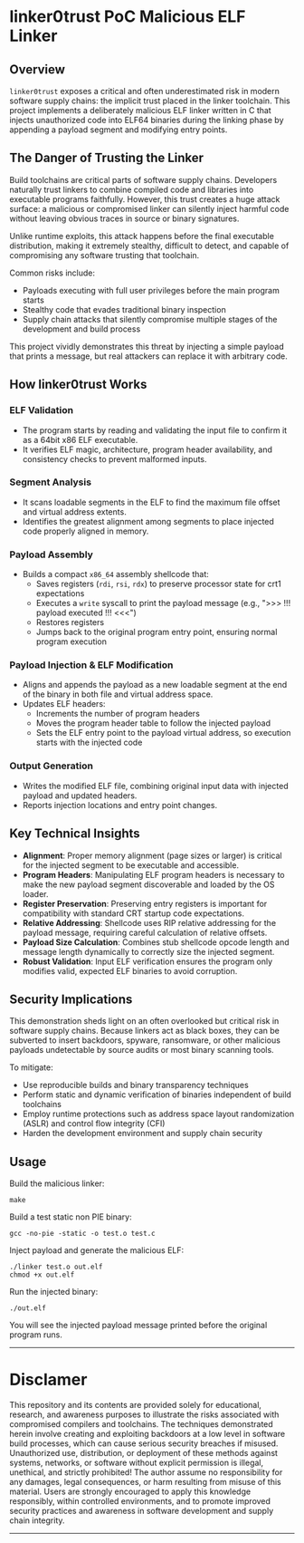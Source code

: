 # linker0trust PoC Malicious ELF Linker

## Overview

`linker0trust` exposes a critical and often underestimated risk in modern software supply chains: the implicit trust placed in the linker toolchain. This project implements a deliberately malicious ELF linker written in C that injects unauthorized code into ELF64 binaries during the linking phase by appending a payload segment and modifying entry points.

## The Danger of Trusting the Linker

Build toolchains are critical parts of software supply chains. Developers naturally trust linkers to combine compiled code and libraries into executable programs faithfully. However, this trust creates a huge attack surface: a malicious or compromised linker can silently inject harmful code without leaving obvious traces in source or binary signatures.

Unlike runtime exploits, this attack happens before the final executable distribution, making it extremely stealthy, difficult to detect, and capable of compromising any software trusting that toolchain.

Common risks include:
- Payloads executing with full user privileges before the main program starts
- Stealthy code that evades traditional binary inspection
- Supply chain attacks that silently compromise multiple stages of the development and build process

This project vividly demonstrates this threat by injecting a simple payload that prints a message, but real attackers can replace it with arbitrary code.

## How linker0trust Works

### ELF Validation

- The program starts by reading and validating the input file to confirm it as a 64bit x86 ELF executable.
- It verifies ELF magic, architecture, program header availability, and consistency checks to prevent malformed inputs.

### Segment Analysis

- It scans loadable segments in the ELF to find the maximum file offset and virtual address extents.
- Identifies the greatest alignment among segments to place injected code properly aligned in memory.

### Payload Assembly

- Builds a compact `x86_64` assembly shellcode that:
  - Saves registers (`rdi`, `rsi`, `rdx`) to preserve processor state for crt1 expectations
  - Executes a `write` syscall to print the payload message (e.g., ">>> !!! payload executed !!! <<<")
  - Restores registers
  - Jumps back to the original program entry point, ensuring normal program execution

### Payload Injection & ELF Modification

- Aligns and appends the payload as a new loadable segment at the end of the binary in both file and virtual address space.
- Updates ELF headers:
  - Increments the number of program headers
  - Moves the program header table to follow the injected payload
  - Sets the ELF entry point to the payload virtual address, so execution starts with the injected code

### Output Generation

- Writes the modified ELF file, combining original input data with injected payload and updated headers.
- Reports injection locations and entry point changes.

## Key Technical Insights

- **Alignment**: Proper memory alignment (page sizes or larger) is critical for the injected segment to be executable and accessible.
- **Program Headers**: Manipulating ELF program headers is necessary to make the new payload segment discoverable and loaded by the OS loader.
- **Register Preservation**: Preserving entry registers is important for compatibility with standard CRT startup code expectations.
- **Relative Addressing**: Shellcode uses RIP relative addressing for the payload message, requiring careful calculation of relative offsets.
- **Payload Size Calculation**: Combines stub shellcode opcode length and message length dynamically to correctly size the injected segment.
- **Robust Validation**: Input ELF verification ensures the program only modifies valid, expected ELF binaries to avoid corruption.

## Security Implications

This demonstration sheds light on an often overlooked but critical risk in software supply chains. Because linkers act as black boxes, they can be subverted to insert backdoors, spyware, ransomware, or other malicious payloads undetectable by source audits or most binary scanning tools.

To mitigate:
- Use reproducible builds and binary transparency techniques
- Perform static and dynamic verification of binaries independent of build toolchains
- Employ runtime protections such as address space layout randomization (ASLR) and control flow integrity (CFI)
- Harden the development environment and supply chain security

## Usage

Build the malicious linker:

```
make
```


Build a test static non PIE binary:

```
gcc -no-pie -static -o test.o test.c
```


Inject payload and generate the malicious ELF:

```
./linker test.o out.elf
chmod +x out.elf
```


Run the injected binary:

```
./out.elf
```

You will see the injected payload message printed before the original program runs.

---

# Disclamer

This repository and its contents are provided solely for educational, research, and awareness purposes to illustrate the risks associated with compromised compilers and toolchains. The techniques demonstrated herein involve creating and exploiting backdoors at a low level in software build processes, which can cause serious security breaches if misused.
Unauthorized use, distribution, or deployment of these methods against systems, networks, or software without explicit permission is illegal, unethical, and strictly prohibited! The author assume no responsibility for any damages, legal consequences, or harm resulting from misuse of this material.
Users are strongly encouraged to apply this knowledge responsibly, within controlled environments, and to promote improved security practices and awareness in software development and supply chain integrity.

---
